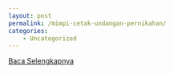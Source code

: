 ```yaml
---
layout: post
permalink: /mimpi-cetak-undangan-pernikahan/
categories:
    - Uncategorized
---
```


[Baca Selengkapnya](/01)